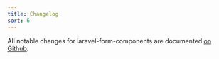 ```yaml
---
title: Changelog
sort: 6
---
```


All notable changes for laravel-form-components are documented [on Github](https://github.com/rawilk/laravel-form-components/blob/main/CHANGELOG.md).
